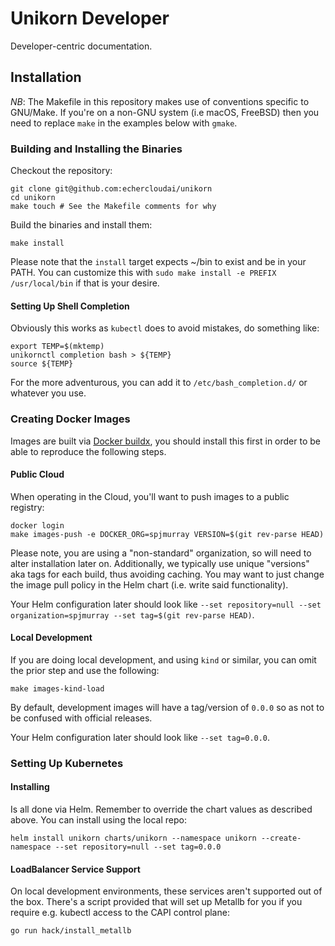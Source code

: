 # Unikorn Developer

Developer-centric documentation.

## Installation

_NB_: The Makefile in this repository makes use of conventions specific to GNU/Make.  If you're on a non-GNU system (i.e macOS, FreeBSD) then you need to replace `make` in the examples below with `gmake`.

### Building and Installing the Binaries

Checkout the repository:

```shell
git clone git@github.com:echercloudai/unikorn
cd unikorn
make touch # See the Makefile comments for why
```

Build the binaries and install them:

```shell
make install
```

Please note that the `install` target expects ~/bin to exist and be in your PATH.
You can customize this with `sudo make install -e PREFIX /usr/local/bin` if that is your desire.

#### Setting Up Shell Completion

Obviously this works as `kubectl` does to avoid mistakes, do something like:

```shell
export TEMP=$(mktemp)
unikornctl completion bash > ${TEMP}
source ${TEMP}
```

For the more adventurous, you can add it to `/etc/bash_completion.d/` or whatever you use.

### Creating Docker Images

Images are built via [Docker buildx](https://docs.docker.com/build/buildx/install/), you should install this first in order to be able to reproduce the following steps.

#### Public Cloud

When operating in the Cloud, you'll want to push images to a public registry:

```shell
docker login
make images-push -e DOCKER_ORG=spjmurray VERSION=$(git rev-parse HEAD)
```

Please note, you are using a "non-standard" organization, so will need to alter installation later on.
Additionally, we typically use unique "versions" aka tags for each build, thus avoiding caching.
You may want to just change the image pull policy in the Helm chart (i.e. write said functionality).

Your Helm configuration later should look like `--set repository=null --set organization=spjmurray --set tag=$(git rev-parse HEAD)`.

#### Local Development

If you are doing local development, and using `kind` or similar, you can omit the prior step and use the following:

```shell
make images-kind-load
```

By default, development images will have a tag/version of `0.0.0` so as not to be confused with official releases.

Your Helm configuration later should look like `--set tag=0.0.0`.

### Setting Up Kubernetes

#### Installing

Is all done via Helm.
Remember to override the chart values as described above.
You can install using the local repo:

```shell
helm install unikorn charts/unikorn --namespace unikorn --create-namespace --set repository=null --set tag=0.0.0
```

#### LoadBalancer Service Support

On local development environments, these services aren't supported out of the box.
There's a script provided that will set up Metallb for you if you require e.g. kubectl access to the CAPI control plane:

```shell
go run hack/install_metallb
```
